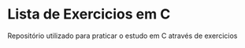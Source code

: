 # Lista de Exercicios em C 

Repositório utilizado para praticar o estudo em C através de exercicios

